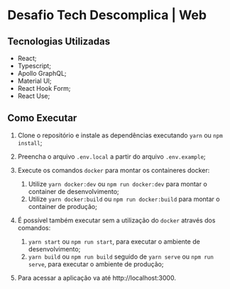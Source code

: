 # Desafio Tech Descomplica | Web

## Tecnologias Utilizadas

- React;
- Typescript;
- Apollo GraphQL;
- Material UI;
- React Hook Form;
- React Use;

## Como Executar

1. Clone o repositório e instale as dependências executando `yarn` ou `npm install`;

2. Preencha o arquivo `.env.local` a partir do arquivo `.env.example`;

3. Execute os comandos `docker` para montar os containeres docker:

   1. Utilize `yarn docker:dev` ou `npm run docker:dev` para montar o container de desenvolvimento;
   2. Utilize `yarn docker:build` ou `npm run docker:build` para montar o container de produção;

4. É possível também executar sem a utilização do `docker` através dos comandos:

   1. `yarn start` ou `npm run start`, para executar o ambiente de desenvolvimento;
   2. `yarn build` ou `npm run build` seguido de `yarn serve` ou `npm run serve`, para executar o ambiente de produção;

5. Para acessar a aplicação va até http://localhost:3000.
